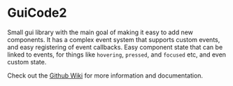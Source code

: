 # GuiCode2

Small gui library with the main goal of making it easy to add new components. It has a complex event system that supports custom events, and easy registering of event callbacks. Easy component state that can be linked to events, for things like `hovering`, `pressed`, and `focused` etc, and even custom state.

Check out the [Github Wiki](https://github.com/KaixoCode/GuiCode2/wiki) for more information and documentation.
